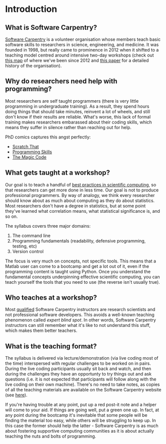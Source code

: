 # Introduction

## What is Software Carpentry?

[Software Carpentry](http://software-carpentry.org/) is a volunteer organisation
whose members teach basic software skills to researchers in science, engineering, and medicine.
It was founded in 1998, 
but really came to prominence in 2012 when it shifted to a teaching model centred around intensive two-day workshops
(check out [this map](http://software-carpentry.org/workshops/past/) of where we've been since 2012 and 
[this paper](http://f1000research.com/articles/3-62/v2) for a detailed history of the organisation). 


## Why do researchers need help with programming?

Most researchers are self taught programmers (there is very little programming in undergraduate training). 
As a result, they spend hours doing things that should take minutes, reinvent a lot of wheels,
and still don't know if their results are reliable.
What's worse, this lack of formal training makes researchers embarassed about their coding skills,
which means they suffer in silence rather than reaching out for help.

PhD comics captures this angst perfectly:  
* [Scratch That](http://phdcomics.com/comics.php?f=1689)
* [Programming Skills](http://phdcomics.com/comics.php?f=1688)
* [The Magic Code](http://phdcomics.com/comics.php?f=1687)


## What gets taught at a workshop?

Our goal is to teach a handful of [best practices in scientific computing](http://www.plosbiology.org/article/info%3Adoi%2F10.1371%2Fjournal.pbio.1001745), so that 
researchers can get more done in less time. 
Our goal is not to produce professional programmers. 
By way of analogy, 
we think every researcher should know about as much about computing as they do about statistics. 
Most researchers don't have a degree in statistics,
but at some point they've learned what correlation means, what statistical significance is, and so on. 

The syllabus covers three major domains:

1. The command line
2. Programming fundamentals (readability, defensive programming, testing, etc) 
3. Version control

The focus is very much on concepts, not specific tools. This means that a Matlab user can come to a bootcamp and get a 
lot out of it, even if the programming content is taught using Python. Once you understand the fundamental concepts
underpinning effective scientific computing, you can teach yourself the tools that you need to use (the reverse isn't 
usually true).


## Who teaches at a workshop?

Most [qualified](http://www.software-carpentry.org/team) Software Carpentry instructors are
research scientists and not professional software developers. 
This avoids a well-known teaching phenomenon called *expert blind spot*. 
In other words, 
Software Carpentry instructors can still remember what it's like to not understand this stuff,
which makes them better teachers.


## What is the teaching format?

The syllabus is delivered via lecture/demonstration (via live coding most of the time)
interspersed with regular challenges to be worked on in pairs.
During the live coding participants usually sit back and watch,
and then during the challenges they have an opportunty to try things out and ask questions 
(i.e. it is not expected that participants will follow along with the live coding on their own machine). 
There's no need to take notes, as copies of all the teaching materials are available on the Software
Carpentry website (see [here](http://www.software-carpentry.org/lessons)).

If you're having trouble at any point, put up a red post-it note and a helper will come to your aid. 
If things are going well, put a green one up. 
In fact, at any point during the bootcamp it's inevitable that some people will be finding the material too easy, 
while others will be struggling to keep up. 
In this case the former should help the latter - 
Software Carpentry is as much about fostering supportive computing communities as it is about actually teaching the nuts and bolts of programming. 
